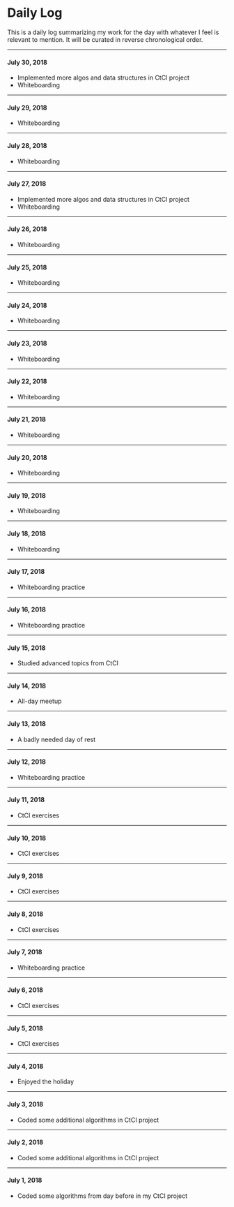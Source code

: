 # Daily Log

This is a daily log summarizing my work for the day with whatever I feel is relevant to mention. It will be curated in reverse chronological order.

---

#### July 30, 2018

- Implemented more algos and data structures in CtCI project
- Whiteboarding

---

#### July 29, 2018

- Whiteboarding

---

#### July 28, 2018

- Whiteboarding

---

#### July 27, 2018

- Implemented more algos and data structures in CtCI project
- Whiteboarding

---

#### July 26, 2018

- Whiteboarding

---

#### July 25, 2018

- Whiteboarding

---

#### July 24, 2018

- Whiteboarding

---

#### July 23, 2018

- Whiteboarding

---

#### July 22, 2018

- Whiteboarding

---

#### July 21, 2018

- Whiteboarding

---

#### July 20, 2018

- Whiteboarding

---

#### July 19, 2018

- Whiteboarding

---

#### July 18, 2018

- Whiteboarding

---

#### July 17, 2018

- Whiteboarding practice

---

#### July 16, 2018

- Whiteboarding practice

---

#### July 15, 2018

- Studied advanced topics from CtCI

---

#### July 14, 2018

- All-day meetup

---

#### July 13, 2018

- A badly needed day of rest

---

#### July 12, 2018

- Whiteboarding practice

---

#### July 11, 2018

- CtCI exercises

---

#### July 10, 2018

- CtCI exercises

---

#### July 9, 2018

- CtCI exercises

---

#### July 8, 2018

- CtCI exercises

---

#### July 7, 2018

- Whiteboarding practice

---

#### July 6, 2018

- CtCI exercises

---

#### July 5, 2018

- CtCI exercises

---

#### July 4, 2018

- Enjoyed the holiday

---

#### July 3, 2018

- Coded some additional algorithms in CtCI project

---

#### July 2, 2018

- Coded some additional algorithms in CtCI project

---

#### July 1, 2018

- Coded some algorithms from day before in my CtCI project